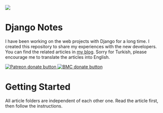 ![](https://gokmengorgen.net/img/laughing-man.png)

# Django Notes
I have been working on the web projects with Django for a long time. I created this repository to share my experiences with the new developers. You can find the related articles in [my blog](https://gokmengorgen.net/django-notlarim/). Sorry for Turkish, please encourage me to translate the articles into English.

<a href="https://www.patreon.com/gkmngrgn" title="Donate to this project using Patreon">
    <img src="https://img.shields.io/badge/become%20a%20patron-F96854.svg?longCache=true&style=for-the-badge"
         alt="Patreon donate button" />
</a>

<a href="https://www.buymeacoffee.com/gokmen" title="Buy me a coffee!">
    <img src="https://img.shields.io/badge/buy%20me%20a%20coffee-%23FF813F.svg?longCache=true&style=for-the-badge"
         alt="BMC donate button" />
</a>

# Getting Started
All article folders are independent of each other one. Read the article first, then follow the instructions.
